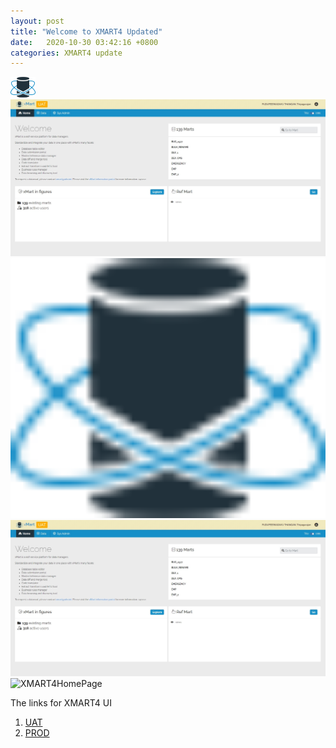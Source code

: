 ```yaml
---
layout: post
title: "Welcome to XMART4 Updated"
date:   2020-10-30 03:42:16 +0800
categories: XMART4 update
---
```

 ![image](./logo.png)
 ![image](./XMART4HomePage.jpg)
 <img src="./logo.png" width="800" />
 <img src="./XMART4HomePage.jpg" width="800" />
 ![XMART4HomePage](https://user-images.githubusercontent.com/54258492/100828265-b79b9700-3499-11eb-8d29-78c4f28d2ef4.jpg)
 
The links for XMART4 UI

  1. [UAT]
  2. [PROD]

[UAT]: https://portal-uat.who.int/xmart4/
[PROD]: https://extranet.who.int/xmart4/
